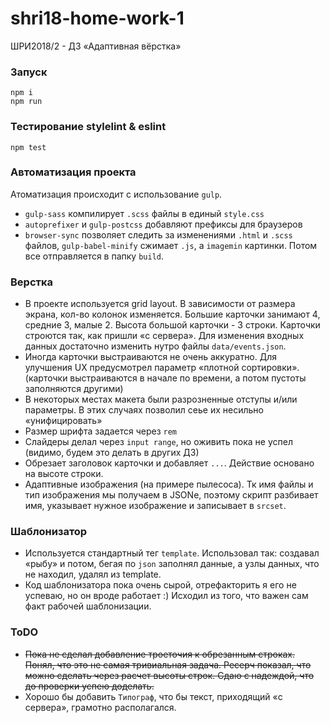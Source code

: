# shri18-home-work-1
ШРИ2018/2 - ДЗ «Адаптивная вёрстка»

### Запуск
```
npm i
npm run
```

### Тестирование stylelint & eslint
```
npm test
```

### Автоматизация проекта

Атоматизация происходит с использование `gulp`.
+ `gulp-sass` компилирует `.scss` файлы в единый `style.css`
+ `autoprefixer` и `gulp-postcss` добавляют префиксы для браузеров
+ `browser-sync` позволяет следить за изменениями
 `.html` и `.scss` файлов, `gulp-babel-minify` сжимает `.js`, a `imagemin` картинки.
 Потом все отправляется в папку `build`. 
 
 ### Верстка
- В проекте используется grid layout. В зависимости от размера экрана, кол-во колонок изменяется. Большие карточки занимают 4, средние 3, малые 2. 
Высота большой карточки - 3 строки. Карточки строются так, как пришли «с сервера». Для изменения входных данных достаточно изменить нутро файлы `data/events.json`. 
- Иногда карточки выстраиваются не очень аккуратно. Для улучшения UX предусмотрел параметр «плотной сортировки». (карточки выстраиваются в начале по времени, а потом пустоты заполняются другими)
- В некоторых местах макета были разрозненные отступы и/или параметры. В этих случаях позволил сеье их несильно «унифицировать»
- Размер шрифта задается через `rem`
- Слайдеры делал через `input range`, но оживить пока не успел (видимо, будем это делать в других ДЗ)
- Обрезает заголовок карточки и добавляет `...`. Действие основано на высоте строки.
- Адаптивные изображения (на примере пылесоса). Тк имя файлы и тип изображения мы получаем в JSONе, поэтому скрипт разбивает имя, указывает нужное изображение и записывает в `srcset`.

### Шаблонизатор
- Используется стандартный тег `template`. Использовал так: создавал «рыбу» и потом, бегая по `json` заполнял данные, а узлы данных, что не находил, удалял из template.
- Код шаблонизатора пока очень сырой, отрефакторить я его не успеваю, но он вроде работает :) Исходил из того, что важен сам факт рабочей шаблонизации.

### ToDO
- ~~Пока не сделал добавление троеточия к обрезанным строках. Понял, что это не самая тривиальная задача. Ресерч показал, что можно сделать через расчет высоты строк. Сдаю с надеждой, что до проверки успею доделать.~~
- Хорошо бы добавить `Типограф`, что бы текст, приходящий «с сервера», грамотно располагался. 
